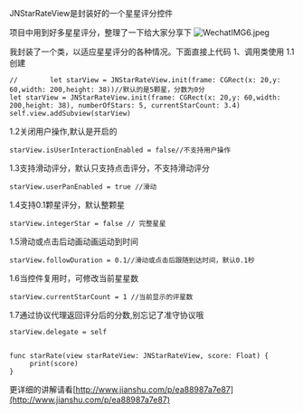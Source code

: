 JNStarRateView是封装好的一个星星评分控件

项目中用到好多星星评分，整理了一下给大家分享下
![WechatIMG6.jpeg](https://upload-images.jianshu.io/upload_images/2953881-b22a62167874c8bf.jpeg?imageMogr2/auto-orient/strip%7CimageView2/2/w/1240)


我封装了一个类，以适应星星评分的各种情况。下面直接上代码
1、调用类使用
1.1 创建
```
//        let starView = JNStarRateView.init(frame: CGRect(x: 20,y: 60,width: 200,height: 38))//默认的是5颗星，分数为0分
let starView = JNStarRateView.init(frame: CGRect(x: 20,y: 60,width: 200,height: 38), numberOfStars: 5, currentStarCount: 3.4)
self.view.addSubview(starView)
```
1.2关闭用户操作,默认是开启的
```
starView.isUserInteractionEnabled = false//不支持用户操作
```
1.3支持滑动评分，默认只支持点击评分，不支持滑动评分
```
starView.userPanEnabled = true //滑动
```
1.4支持0.1颗星评分，默认整颗星
```
starView.integerStar = false // 完整星星
```
1.5滑动或点击后动画动画运动到时间
```
starView.followDuration = 0.1//滑动或点击后跟随到达时间，默认0.1秒
```
1.6当控件复用时，可修改当前星星数
```
starView.currentStarCount = 1 //当前显示的评星数
```
1.7通过协议代理返回评分后的分数,别忘记了准守协议哦
```
starView.delegate = self


func starRate(view starRateView: JNStarRateView, score: Float) {
     print(score)
}
```

更详细的讲解请看[http://www.jianshu.com/p/ea88987a7e87](http://www.jianshu.com/p/ea88987a7e87)
